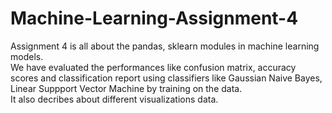 # Machine-Learning-Assignment-4

Assignment 4 is all about the pandas, sklearn modules in machine learning models. <br />
We have evaluated the performances like confusion matrix, accuracy scores and classification report using classifiers like Gaussian Naive Bayes, Linear Suppport Vector Machine by training on the data.  <br />
It also decribes about different visualizations data.
